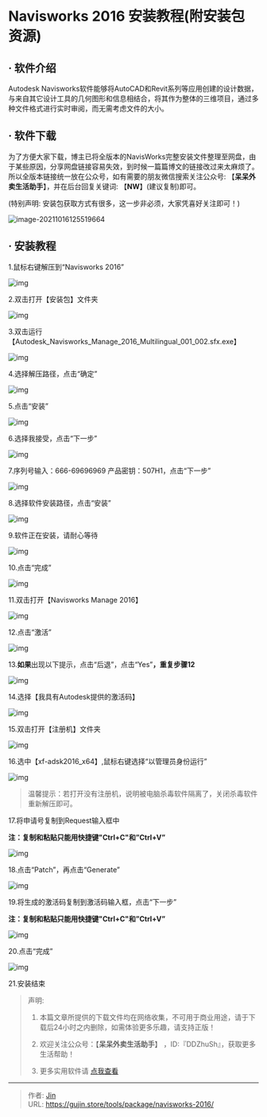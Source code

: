 # Navisworks 2016 安装教程(附安装包资源)


## · 软件介绍
Autodesk Navisworks软件能够将AutoCAD和Revit系列等应用创建的设计数据，与来自其它设计工具的几何图形和信息相结合，将其作为整体的三维项目，通过多种文件格式进行实时审阅，而无需考虑文件的大小。

## · 软件下载
为了方便大家下载，博主已将全版本的NavisWorks完整安装文件整理至网盘，由于某些原因，分享网盘链接容易失效，到时候一篇篇博文的链接改过来太麻烦了。所以全版本链接统一放在公众号，如有需要的朋友微信搜索关注公众号: 【**呆呆外卖生活助手**】，并在后台回复关键词: 【**NW**】(建议复制)即可。

(特别声明: 安装包获取方式有很多，这一步非必须，大家凭喜好关注即可！)

![image-20211016125519664](https://img.gujin.store/img/image-20211016125519664.png)

## · 安装教程

1.鼠标右键解压到“Navisworks 2016”

![img](https://img.gujin.store/img/v2-e7979d1ba65f1e86512b33c4a01556f2_720w.png)

2.双击打开【安装包】文件夹

![img](https://img.gujin.store/img/v2-d681717381656ffb9007dd7084c0e650_720w.png)

3.双击运行【Autodesk_Navisworks_Manage_2016_Multilingual_001_002.sfx.exe】

![img](https://img.gujin.store/img/v2-bd27c7fa0d6b11d72df2519676a53d1a_720w.png)

4.选择解压路径，点击“确定”

![img](https://img.gujin.store/img/v2-6d3331d188883e29e7badbd5d2da4f83_720w.png)

5.点击“安装”

![img](https://img.gujin.store/img/v2-decb52bc7b4a40b88e4b6e526a733fe5_720w.png)

6.选择我接受，点击“下一步”

![img](https://img.gujin.store/img/v2-ebd4b37226cea7ce5d23cfbe1f8ee6c4_720w.png)



7.序列号输入：666-69696969 产品密钥：507H1，点击“下一步”

![img](https://img.gujin.store/img/v2-b01076bab0cc9ff1a9da3bdfc36c5be0_720w.png)

8.选择软件安装路径，点击“安装”

![img](https://img.gujin.store/img/v2-78bef509a0038d129bd98c38080ba34f_720w.png)

9.软件正在安装，请耐心等待

![img](https://img.gujin.store/img/v2-ba93bbaaad105d7b28ce9d457f6c9807_720w.png)

10.点击“完成”

![img](https://img.gujin.store/img/v2-39b61f7ce65f37067d8be25e4c5789c6_720w.png)

11.双击打开【Navisworks Manage 2016】

![img](https://img.gujin.store/img/v2-1acb4a353f33883237030d5053d9d0e5_720w.png)

12.点击“激活”

![img](https://img.gujin.store/img/v2-872a173f576612f4703af932729dbf02_720w.png)

13.**如果**出现以下提示，点击“后退”，点击“Yes”**，重复步骤12**

![img](https://img.gujin.store/img/v2-3f6c354297659a828726204700d31b81_720w.png)

14.选择【我具有Autodesk提供的激活码】

![img](https://img.gujin.store/img/v2-ce10be55f40a18ad9353cad3412aa708_720w.png)

15.双击打开【注册机】文件夹

![img](https://img.gujin.store/img/v2-1a6f5652eb700b22453fd138962f2a96_720w.png)

16.选中【xf-adsk2016_x64】,鼠标右键选择“以管理员身份运行”

![img](https://img.gujin.store/img/v2-b717bb72e91e7e57ad601eca78f7b3d5_720w.png)

> 温馨提示：若打开没有注册机，说明被电脑杀毒软件隔离了，关闭杀毒软件重新解压即可。

17.将申请号复制到Request输入框中

**注：复制和粘贴只能用快捷键"Ctrl+C"和”Ctrl+V”**

![img](https://img.gujin.store/img/v2-4cdea63013fbdc46b96cf3a825a0deaf_720w.png)

18.点击“Patch”，再点击“Generate”

![img](https://img.gujin.store/img/v2-81beefe3b5e5836ecb318bc63bf63fbe_720w.png)

19.将生成的激活码复制到激活码输入框，点击“下一步”

**注：复制和粘贴只能用快捷键"Ctrl+C"和”Ctrl+V”**

![img](https://img.gujin.store/img/v2-37b2e8e156b22b8de70001e3c05fed67_720w.png)

20.点击“完成”

![img](https://img.gujin.store/img/v2-1da679e7201e166b7cffc5169ada9436_720w.png)

21.安装结束




> 声明: 
>
> 1. 本篇文章所提供的下载文件均在网络收集，不可用于商业用途，请于下载后24小时之内删除，如需体验更多乐趣，请支持正版！
>
> 2. 欢迎关注公众号：【**呆呆外卖生活助手**】 ，ID:『DDZhuSh』，获取更多生活帮助！
>
> 3. 更多实用软件请  [点我查看](/tools)

---

> 作者: [Jin](https://img.gujin.store/img/favicon.ico)  
> URL: https://gujin.store/tools/package/navisworks-2016/  

